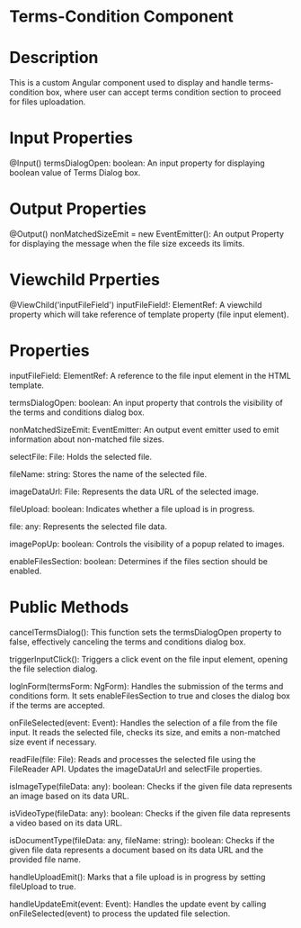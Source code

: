 # Terms-Condition Component 

# Description
This is a custom Angular component used to display and handle terms-condition box, where user can accept terms condition section to proceed for files uploadation. 

# Input Properties
@Input() termsDialogOpen: boolean: An input property for displaying boolean value of Terms Dialog box.

# Output Properties
@Output() nonMatchedSizeEmit = new EventEmitter<any>(): An output Property for displaying the message when the file size exceeds its limits.

# Viewchild Prperties
@ViewChild('inputFileField') inputFileField!: ElementRef<HTMLInputElement>: A viewchild property which will take reference of template property (file input element).

# Properties
inputFileField: ElementRef<HTMLInputElement>: A reference to the file input element in the HTML template.

termsDialogOpen: boolean: An input property that controls the visibility of the terms and conditions dialog box.

nonMatchedSizeEmit: EventEmitter<any>: An output event emitter used to emit information about non-matched file sizes.

selectFile: File: Holds the selected file.

fileName: string: Stores the name of the selected file.

imageDataUrl: File: Represents the data URL of the selected image.

fileUpload: boolean: Indicates whether a file upload is in progress.

file: any: Represents the selected file data.

imagePopUp: boolean: Controls the visibility of a popup related to images.

enableFilesSection: boolean: Determines if the files section should be enabled.

# Public Methods

cancelTermsDialog(): This function sets the termsDialogOpen property to false, effectively canceling the terms and conditions dialog box.

triggerInputClick(): Triggers a click event on the file input element, opening the file selection dialog.

logInForm(termsForm: NgForm): Handles the submission of the terms and conditions form. It sets enableFilesSection to true and closes the dialog box if the terms are accepted.

onFileSelected(event: Event): Handles the selection of a file from the file input. It reads the selected file, checks its size, and emits a non-matched size event if necessary.

readFile(file: File): Reads and processes the selected file using the FileReader API. Updates the imageDataUrl and selectFile properties.

isImageType(fileData: any): boolean: Checks if the given file data represents an image based on its data URL.

isVideoType(fileData: any): boolean: Checks if the given file data represents a video based on its data URL.

isDocumentType(fileData: any, fileName: string): boolean: Checks if the given file data represents a document based on its data URL and the provided file name.

handleUploadEmit(): Marks that a file upload is in progress by setting fileUpload to true.

handleUpdateEmit(event: Event): Handles the update event by calling onFileSelected(event) to process the updated file selection.

